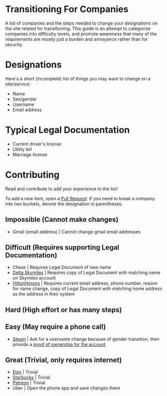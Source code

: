 # Transitioning For Companies
A list of companies and the steps needed to change your designations on the site related for transitioning. This guide is an attempt to categorize companies into difficulty levels, and promote awareness that many of the requirements are mostly just a burden and annoyance rather than for security.

# Designations
Here's a short (incomplete) list of things you may want to change on a site/service:
- Name
- Sex/gender
- Username
- Email address

# Typical Legal Documentation
- Current driver's license
- Utility bill
- Marriage license

# Contributing
Read and contribute to add your experience to the list!

To add a new item, open a [Pull Request](https://github.com/hahaluckyme/transitioning-for-companies/pull/new/master). If you need to break a company into two buckets, denote the designation in parentheses.

## Impossible (Cannot make changes)
- Gmail (email address) | Cannot change gmail email addresses

## Difficult (Requires supporting Legal Documentation)
- Chase | Requires Legal Document of new name
- [Delta Skymiles](https://www.delta.com/us/en/need-help/support-skymiles) | Requires copy of Legal Document with matching name on Skymiles account
- [HiltonHonors](https://help.hilton.com/s/article/How-do-I-change-my-name-on-my-account) | Requires current email address, phone number, reason for name change, copy of Legal Document with matching home address as the address in their system

## Hard (High effort or has many steps)

## Easy (May require a phone call)
- [Steam](https://help.steampowered.com/en/wizard/HelpAccountDataQuestion) | Ask for a username change because of gender transition, then provide a [proof of ownership for the account](https://support.steampowered.com/kb_article.php?ref=2268-EAFZ-9762)

## Great (Trivial, only requires internet)
- [Etsy](https://www.etsy.com/your/profile?ref=si_profile) | Trivial
- [Starbucks](https://app.starbucks.com/personal) | Trivial
- [Patreon](https://www.patreon.com/settings/profile) | Trivial
- Uber | Open the phone app and save changes there
